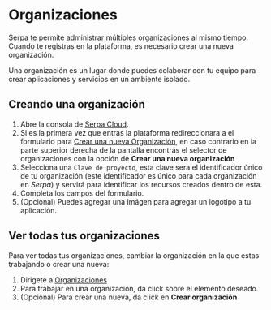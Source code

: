 # Organizaciones

Serpa te permite administrar múltiples organizaciones al mismo tiempo. Cuando te registras en la plataforma, es necesario crear una nueva organización.

Una organización es un lugar donde puedes colaborar con tu equipo para crear aplicaciones y servicios en un ambiente isolado.

## Creando una organización

1. Abre la consola de [Serpa Cloud](https://beta.serpa.cloud/dashboard).
2. Si es la primera vez que entras la plataforma redireccionara a el formulario para [Crear una nueva Organización](https://beta.serpa.cloud/organizations/create-new-organization), en caso contrario en la parte superior derecha de la pantalla encontrás el selector de organizaciones con la opción de **Crear una nueva organización**
3. Selecciona una `Clave de proyecto`, esta clave sera el identificador único de tu organización (este identificador es único para cada organización en _Serpa_) y servirá para identificar los recursos creados dentro de esta.
4. Completa los campos del formulario.
5. (Opcional) Puedes agregar una imágen para agregar un logotipo a tu aplicación.

## Ver todas tus organizaciones

Para ver todas tus organizaciones, cambiar la organización en la que estas trabajando o crear una nueva:

1. Dirigete a [Organizaciones](https://beta.serpa.cloud/organizations)
2. Para trabajar en una organización, da click sobre el elemento deseado.
3. (Opcional) Para crear una nueva, da click en **Crear organización**
